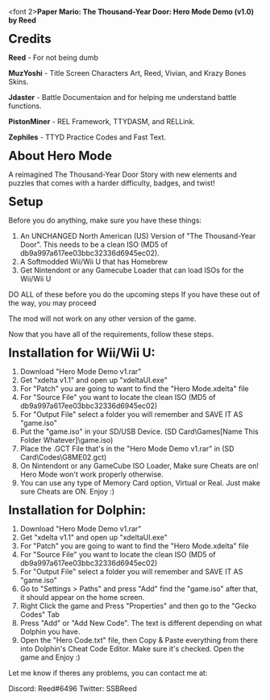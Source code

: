 <font 2><b>Paper Mario: The Thousand-Year Door: Hero Mode Demo (v1.0) by Reed</b></font>

<font size="+2"><b>Credits</b></font>

<b>Reed</b> - For not being dumb

<b>MuzYoshi</b> - Title Screen Characters Art, Reed, Vivian, and Krazy Bones Skins.

<b>Jdaster</b> - Battle Documentaion and for helping me understand battle functions.

<b>PistonMiner</b> - REL Framework, TTYDASM, and RELLink.

<b>Zephiles</b> - TTYD Practice Codes and Fast Text.

<font size="+2"><b>About Hero Mode</b></font>

A reimagined The Thousand-Year Door Story with new elements and puzzles that
comes with a harder difficulty, badges, and twist!

<font size="+2"><b>Setup</b></font>

Before you do anything, make sure you have these things:

1. An UNCHANGED North American (US) Version of "The Thousand-Year Door". This needs to be a clean ISO (MD5 of db9a997a617ee03bbc32336d6945ec02).
2. A Softmodded Wii/Wii U that has Homebrew
3. Get Nintendont or any Gamecube Loader that can load ISOs for the Wii/Wii U

DO ALL of these before you do the upcoming steps
If you have these out of the way, you may proceed 

The mod will not work on any other version of the game.

Now that you have all of the requirements, follow these steps.

<b><font size=+2>Installation for Wii/Wii U:</font></b>

1. Download "Hero Mode Demo v1.rar"
2. Get "xdelta v1.1" and open up "xdeltaUI.exe"
3. For "Patch" you are going to want to find the "Hero Mode.xdelta" file 
4. For "Source File" you want to locate the clean ISO (MD5 of db9a997a617ee03bbc32336d6945ec02)
5. For "Output File" select a folder you will remember and SAVE IT AS "game.iso"
6. Put the "game.iso" in your SD/USB Device. (SD Card\Games\[Name This Folder Whatever]\game.iso)
7. Place the .GCT File that's in the "Hero Mode Demo v1.rar" in (SD Card\Codes\G8ME02.gct)
8. On Nintendont or any GameCube ISO Loader, Make sure Cheats are on! Hero Mode won't work properly otherwise.
9. You can use any type of Memory Card option, Virtual or Real. Just make sure Cheats are ON.
Enjoy :)

<b><font size="+2">Installation for Dolphin:</font></b>

1. Download "Hero Mode Demo v1.rar"
2. Get "xdelta v1.1" and open up "xdeltaUI.exe"
3. For "Patch" you are going to want to find the "Hero Mode.xdelta" file 
4. For "Source File" you want to locate the clean ISO (MD5 of db9a997a617ee03bbc32336d6945ec02)
5. For "Output File" select a folder you will remember and SAVE IT AS "game.iso"
6. Go to "Settings > Paths" and press "Add" find the "game.iso" after that, it should appear on the home screen.
7. Right Click the game and Press "Properties" and then go to the "Gecko Codes" Tab
8. Press "Add" or "Add New Code". The text is different depending on what Dolphin you have.
9. Open the "Hero Code.txt" file, then Copy & Paste everything from there into Dolphin's Cheat Code Editor. Make sure it's checked.
Open the game and Enjoy :)

Let me know if theres any problems, you can contact me at:

Discord: Reed#6496
Twitter: SSBReed

